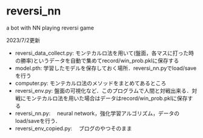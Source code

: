 # reversi_nn
a bot with NN playing reversi game

2023/7/2更新
- reversi_data_collect.py:
    モンテカルロ法を用いて(盤面，各マスに打った時の勝率)というデータを自動で集めてrecord/win_prob.pklに保存する
- model.pth:
    学習したモデルを保存しておく場所．reversi_nn.pyでload/saveを行う
- computer.py:
    モンテカルロ法のメソッドをまとめてあるところ
- reversi_env.py:
    盤面の可視化など．このプログラムで人間と対戦出来る．対戦にモンテカルロ法を用いた場合はデータはrecord/win_prob.pklに保存する
- reversi_nn.py:
  　neural network，強化学習アルゴリズム，データのload/saveを行う．
- reversi_env_copied.py:
  　ブログのやつそのまま
